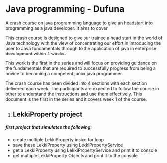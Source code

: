 # Java programming - Dufuna

A crash course on java programming language to give an headstart into programming as a java developer. It aims to cover

This crash course is designed to give our trainee a head start in the world of Java technology with the view of concentrating our effort in introducing the user to Java fundamentals through to the application of java in enterprise development within 4 weeks.

This work is the first in the series and will focus on providing guidance on the fundamentals that are required to successfully progress from being a novice to becoming a competent junior java programmer.

The crash course has been divided into 4 sections with each section delivered each week. The participants are expected to follow the course in other to understand the instructions and use them effectively. This document is the first in the series and it covers week 1 of the course.

1. ## LekkiProperty project
##### first project that simulates the following:


- create multiple LekkiProperty inside for loop
- save these LekkiProperty using LekkiPropertyService
- get a LekkiProperty using LekkiPropertyService and print it to console
- get multiple LekkiProperty Objects and print it to the console
